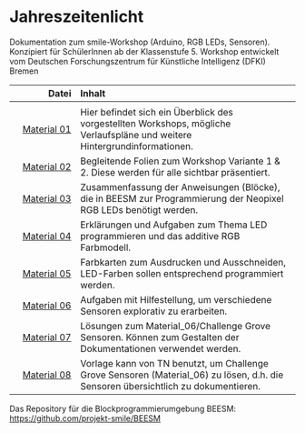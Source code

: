 # Jahreszeitenlicht
Dokumentation zum smile-Workshop (Arduino, RGB LEDs, Sensoren). Konzipiert für SchülerInnen ab der Klassenstufe 5.
Workshop entwickelt vom Deutschen Forschungszentrum für Künstliche Intelligenz (DFKI) Bremen


| Datei | Inhalt |
| ------------: | :-------------- |
|<img width=250/> | <img width=500/> |
| [Material 01](Material_01_Workshopbeschreibung_v1.pdf) |Hier befindet sich ein Überblick des vorgestellten Workshops, mögliche Verlaufspläne und weitere Hintergrundinformationen. |
| [Material 02](Material_02_PowerpointJahreszeitenLicht.pdf) |Begleitende Folien zum Workshop Variante 1 & 2. Diese werden für alle sichtbar präsentiert. |
| [Material 03](Material_03_Handout_NeopixelBlöcke.pdf) |Zusammenfassung der Anweisungen (Blöcke), die in BEESM zur Programmierung der Neopixel RGB LEDs benötigt werden. |
| [Material 04](Material_04_Übungen_LED.pdf) |Erklärungen und Aufgaben zum Thema LED programmieren und das additive RGB Farbmodell.|
| [Material 05](Material_05_Challenge_RGBFarbe.pdf) | Farbkarten zum Ausdrucken und Ausschneiden, LED-Farben sollen entsprechend programmiert werden. |
| [Material 06](Material_06_Challenge_GroveSensoren.pdf) |Aufgaben mit Hilfestellung, um verschiedene Sensoren explorativ zu erarbeiten. |
| [Material 07](Material_07_Challenge_GroveSensoren_Lsg.pdf) |Lösungen zum Material_06/Challenge Grove Sensoren. Können zum Gestalten der Dokumentationen verwendet werden.|
| [Material 08](Material_08_Vorlage_SensorDokumentation.pdf) |Vorlage kann von TN benutzt, um Challenge Grove Sensoren (Material_06) zu lösen, d.h. die Sensoren übersichtlich zu dokumentieren. |

Das Repository für die Blockprogrammierumgebung BEESM: https://github.com/projekt-smile/BEESM  

